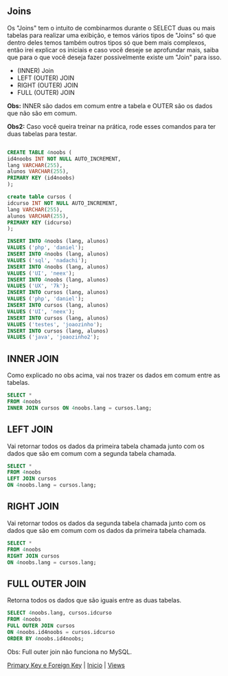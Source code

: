 ## **Joins**

Os "Joins" tem o intuito de combinarmos durante o SELECT duas ou mais tabelas para realizar uma exibição, e temos vários tipos de "Joins" só que dentro deles temos também outros tipos só que bem mais complexos, então irei explicar os iniciais e caso você deseje se aprofundar mais, saiba que para o que você deseja fazer possivelmente existe um "Join" para isso.

- (INNER) Join
- LEFT (OUTER) JOIN
- RIGHT (OUTER) JOIN
- FULL (OUTER) JOIN

**Obs:** INNER são dados em comum entre a tabela e OUTER são os dados que não são em comum. 

**Obs2:** Caso você queira treinar na prática, rode esses comandos para ter duas tabelas para testar.

``` SQL

CREATE TABLE 4noobs (
id4noobs INT NOT NULL AUTO_INCREMENT,
lang VARCHAR(255),
alunos VARCHAR(255),
PRIMARY KEY (id4noobs)
);

create table cursos (
idcurso INT NOT NULL AUTO_INCREMENT,
lang VARCHAR(255),
alunos VARCHAR(255),
PRIMARY KEY (idcurso)
);

INSERT INTO 4noobs (lang, alunos)
VALUES ('php', 'daniel');
INSERT INTO 4noobs (lang, alunos)
VALUES ('sql', 'nadachi');
INSERT INTO 4noobs (lang, alunos)
VALUES ('UI', 'neex');
INSERT INTO 4noobs (lang, alunos)
VALUES ('UX', '7k');
INSERT INTO cursos (lang, alunos)
VALUES ('php', 'daniel');
INSERT INTO cursos (lang, alunos)
VALUES ('UI', 'neex');
INSERT INTO cursos (lang, alunos)
VALUES ('testes', 'joaozinho');
INSERT INTO cursos (lang, alunos)
VALUES ('java', 'joaozinho2');

```

## **INNER JOIN**

Como explicado no obs acima, vai nos trazer os dados em comum entre as tabelas.

``` SQL
SELECT * 
FROM 4noobs
INNER JOIN cursos ON 4noobs.lang = cursos.lang;
```

## **LEFT JOIN**

Vai retornar todos os dados da primeira tabela chamada junto com os dados que são em comum com a segunda tabela chamada.

``` SQL
SELECT *
FROM 4noobs
LEFT JOIN cursos 
ON 4noobs.lang = cursos.lang;
```

## **RIGHT JOIN**

Vai retornar todos os dados da segunda tabela chamada junto com os dados que são em comum com os dados da primeira tabela chamada.

``` SQL
SELECT *
FROM 4noobs
RIGHT JOIN cursos 
ON 4noobs.lang = cursos.lang;
```

## **FULL OUTER JOIN**

Retorna todos os dados que são iguais entre as duas tabelas.

``` SQL
SELECT 4noobs.lang, cursos.idcurso 
FROM 4noobs
FULL OUTER JOIN cursos 
ON 4noobs.id4noobs = cursos.idcurso
ORDER BY 4noobs.id4noobs;
```

Obs: Full outer join não funciona no MySQL.

[Primary Key e Foreign Key](contents/comandos/Keys.md) | [Inicio](/README.md) | [Views](contents/comandos/Views.md)